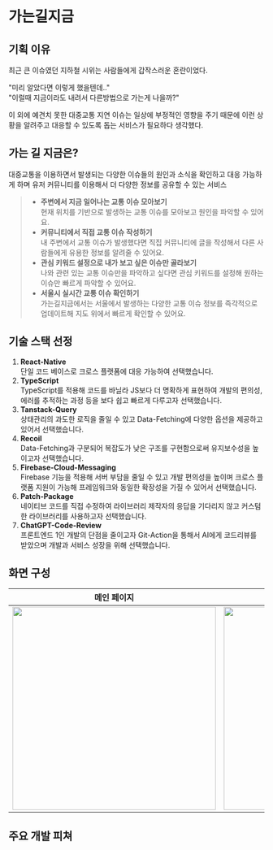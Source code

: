 # 가는길지금

## 기획 이유

최근 큰 이슈였던 지하철 시위는 사람들에게 갑작스러운 혼란이었다.

"미리 알았다면 이렇게 했을텐데.."<br />
"이럴때 지금이라도 내려서 다른방법으로 가는게 나을까?"

이 외에 예견치 못한 대중교통 지연 이슈는 일상에 부정적인 영향을 주기 때문에 이런 상황을 알려주고 대응할 수 있도록 돕는 서비스가 필요하다 생각했다.

## 가는 길 지금은?

대중교통을 이용하면서 발생되는 다양한 이슈들의 원인과 소식을 확인하고 대응 가능하게 하며 유저 커뮤니티를 이용해서 더 다양한 정보를 공유할 수 있는 서비스

> - **주변에서 지금 일어나는 교통 이슈 모아보기**<br />
>   현재 위치를 기반으로 발생하는 교통 이슈를 모아보고 원인을 파악할 수 있어요.
> - **커뮤니티에서 직접 교통 이슈 작성하기**<br />
>   내 주변에서 교통 이슈가 발생했다면 직집 커뮤니티에 글을 작성해서 다른 사람들에게 유용한 정보를 알려줄 수 있어요.
> - **관심 키워드 설정으로 내가 보고 싶은 이슈만 골라보기**<br />
>   나와 관련 있는 교통 이슈만을 파악하고 싶다면 관심 키워드를 설정해 원하는 이슈만 빠르게 파악할 수 있어요.
> - **서울시 실시간 교통 이슈 확인하기**<br />
>   가는길지금에서는 서울에서 발생하는 다양한 교통 이슈 정보를 즉각적으로 업데이트해 지도 위에서 빠르게 확인할 수 있어요.

## 기술 스택 선정

1. **React-Native**<br />
   단일 코드 베이스로 크로스 플랫폼에 대응 가능하여 선택했습니다.
2. **TypeScript**<br />
   TypeScript를 적용해 코드를 바닐라 JS보다 더 명확하게 표현하여 개발의 편의성, 에러를 추적하는 과정 등을 보다 쉽고 빠르게 다루고자 선택했습니다.
3. **Tanstack-Query**<br />
   상태관리의 과도한 로직을 줄일 수 있고 Data-Fetching에 다양한 옵션을 제공하고 있어서 선택했습니다.
4. **Recoil**<br />
   Data-Fetching과 구분되어 복잡도가 낮은 구조를 구현함으로써 유지보수성을 높이고자 선택했습니다.
5. **Firebase-Cloud-Messaging**<br />
   Firebase 기능을 적용해 서버 부담을 줄일 수 있고 개발 편의성을 높이며 크로스 플랫폼 지원이 가능해 프레임워크와 동일한 확장성을 가질 수 있어서 선택했습니다.
6. **Patch-Package**<br />
   네이티브 코드를 직접 수정하여 라이브러리 제작자의 응답을 기다리지 않고 커스텀한 라이브러리를 사용하고자 선택했습니다.
7. **ChatGPT-Code-Review**<br />
   프론트엔드 1인 개발의 단점을 줄이고자 Git-Action을 통해서 AI에게 코드리뷰를 받았으며 개발과 서비스 성장을 위해 선택했습니다.

## 화면 구성

| 메인 페이지                                                                                                         | 커뮤니티 페이지                                                                                                     | 마이 페이지                                                                                                         |
| ------------------------------------------------------------------------------------------------------------------- | ------------------------------------------------------------------------------------------------------------------- | ------------------------------------------------------------------------------------------------------------------- |
| <img src="https://github.com/JaeIL00/gazinow/assets/101620064/8b3aab92-6124-4cee-919f-455e74355faa" height="400" /> | <img src="https://github.com/JaeIL00/gazinow/assets/101620064/a839bba8-2c8c-44e6-8e67-9733fe75dc51" height="400" /> | <img src="https://github.com/JaeIL00/gazinow/assets/101620064/a9cb2d11-669e-44af-bd47-2ee72c29958f" height="400" /> |

## 주요 개발 피쳐
